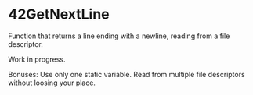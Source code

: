 # 42GetNextLine
Function that returns a line ending with a newline, reading from a file descriptor.

Work in progress.

Bonuses:
Use only one static variable.
Read from multiple file descriptors without loosing your place.
